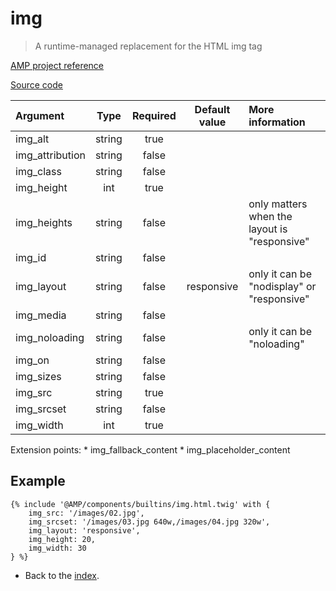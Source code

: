# img
> A runtime-managed replacement for the HTML img tag

[AMP project reference][1]

[Source code][2]

| Argument            | Type       | Required | Default value | More information                              | 
|:--------------------|:----------:|:--------:|:-------------:|:----------------------------------------------|
| img_alt             | string     | true     |               |                                               |
| img_attribution     | string     | false    |               |                                               |
| img_class           | string     | false    |               |                                               |
| img_height          | int        | true     |               |                                               |
| img_heights         | string     | false    |               | only matters when the layout is "responsive"  |
| img_id              | string     | false    |               |                                               |
| img_layout          | string     | false    | responsive    | only it can be "nodisplay" or "responsive"    |
| img_media           | string     | false    |               |                                               |
| img_noloading       | string     | false    |               | only it can be "noloading"                    |
| img_on              | string     | false    |               |                                               |
| img_sizes           | string     | false    |               |                                               |
| img_src             | string     | true     |               |                                               |
| img_srcset          | string     | false    |               |                                               |
| img_width           | int        | true     |               |                                               |

Extension points:
    * img_fallback_content
    * img_placeholder_content

## Example

```twig
{% include '@AMP/components/builtins/img.html.twig' with {
    img_src: '/images/02.jpg',
    img_srcset: '/images/03.jpg 640w,/images/04.jpg 320w',
    img_layout: 'responsive',
    img_height: 20,
    img_width: 30
} %}
```

- Back to the [index](../../index.md).

[1]: https://github.com/ampproject/amphtml/blob/master/builtins/amp-img.md
[2]: https://github.com/benatespina/AMPTwigTheme/blob/master/templates/components/builtins/img.html.twig
